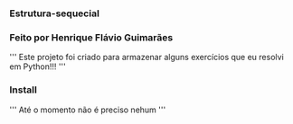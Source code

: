 ### Estrutura-sequecial
### Feito por Henrique Flávio Guimarães

'''
Este projeto foi criado para armazenar alguns exercícios que eu resolvi em Python!!! 
'''

### Install
'''
Até o momento não é preciso nehum
'''
